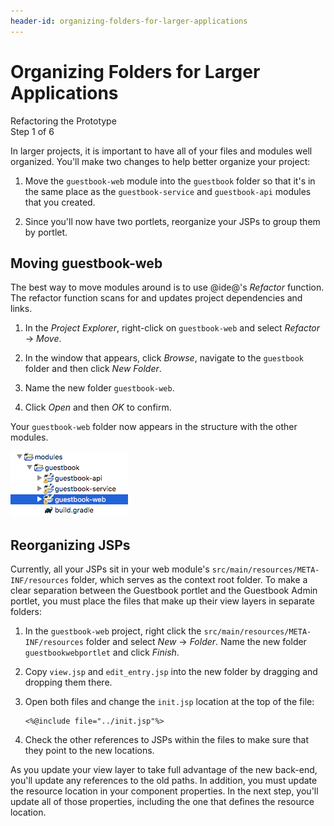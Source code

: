 ```yaml
---
header-id: organizing-folders-for-larger-applications
---
```


# Organizing Folders for Larger Applications

<div class="learn-path-step">
    <p>Refactoring the Prototype<br>Step 1 of 6</p>
</div>

In larger projects, it is important to have all of your files and modules well 
organized. You'll make two changes to help better organize your project:

1.  Move the `guestbook-web` module into the `guestbook` folder so that it's in 
    the same place as the `guestbook-service` and `guestbook-api` modules that
    you created.
 
2.  Since you'll now have two portlets, reorganize your JSPs to group them by
    portlet.

## Moving guestbook-web

The best way to move modules around is to use @ide@'s *Refactor* function. The
refactor function scans for and updates project dependencies and links.

1.  In the *Project Explorer*, right-click on `guestbook-web` and select
    *Refactor* &rarr; *Move*.

2.  In the window that appears, click *Browse*, navigate to the `guestbook` 
    folder and then click *New Folder*.
 
3.  Name the new folder `guestbook-web`.

4.  Click *Open* and then *OK* to confirm.

Your `guestbook-web` folder now appears in the structure with the other modules.

![Figure 1: After you move it using the Refactor function, all of your modules are in the same folder..](../../../images/guestbook-refactor.png)

## Reorganizing JSPs

Currently, all your JSPs sit in your web module's 
`src/main/resources/META-INF/resources` folder, which serves as the context root 
folder. To make a clear separation between the Guestbook portlet and the 
Guestbook Admin portlet, you must place the files that make up their view layers 
in separate folders: 

1.  In the `guestbook-web` project, right click the
    `src/main/resources/META-INF/resources` folder and select *New* &rarr; 
    *Folder*. Name the new folder `guestbookwebportlet` and click *Finish*. 

2.  Copy `view.jsp` and `edit_entry.jsp` into the new folder by dragging and
    dropping them there. 

3.  Open both files and change the `init.jsp` location at the top of the file: 

        <%@include file="../init.jsp"%>        

4.  Check the other references to JSPs within the files to make sure that they
    point to the new locations.

As you update your view layer to take full advantage of the new back-end, you'll
update any references to the old paths. In addition, you must update the 
resource location in your component properties. In the next step, you'll update 
all of those properties, including the one that defines the resource location. 
